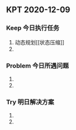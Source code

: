## KPT 2020-12-09

### Keep 今日执行任务
1. 动态规划[[状态压缩]]
2. 

### Problem 今日所遇问题
1. 
2. 

### Try 明日解决方案
1. 
2. 